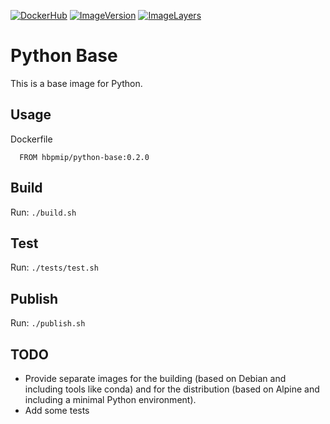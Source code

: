[![DockerHub](https://img.shields.io/badge/docker-hbpmip%2Fpython--base-008bb8.svg)](https://hub.docker.com/r/hbpmip/python-base/)
[![ImageVersion](https://images.microbadger.com/badges/version/hbpmip/python-base.svg)](https://hub.docker.com/r/hbpmip/python-base/tags "hbpmip/python-base image tags")
[![ImageLayers](https://images.microbadger.com/badges/image/hbpmip/python-base.svg)](https://microbadger.com/#/images/hbpmip/python-base "hbpmip/python-base on microbadger")

# Python Base

This is a base image for Python.

## Usage

Dockerfile
```
  FROM hbpmip/python-base:0.2.0

```

## Build

Run: `./build.sh`


## Test

Run: `./tests/test.sh`


## Publish

Run: `./publish.sh`


## TODO

* Provide separate images for the building (based on Debian and including tools like conda) and for the distribution (based on Alpine and including a minimal Python environment).
* Add some tests

